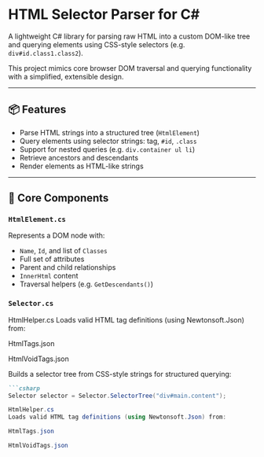 # HTML Selector Parser for C#

A lightweight C# library for parsing raw HTML into a custom DOM-like tree and querying elements using CSS-style selectors (e.g. `div#id.class1.class2`).

This project mimics core browser DOM traversal and querying functionality with a simplified, extensible design.

---

## 📦 Features

- Parse HTML strings into a structured tree (`HtmlElement`)
- Query elements using selector strings: tag, `#id`, `.class`
- Support for nested queries (e.g. `div.container ul li`)
- Retrieve ancestors and descendants
- Render elements as HTML-like strings

---

## 🧠 Core Components

### `HtmlElement.cs`

Represents a DOM node with:
- `Name`, `Id`, and list of `Classes`
- Full set of attributes
- Parent and child relationships
- `InnerHtml` content
- Traversal helpers (e.g. `GetDescendants()`)

### `Selector.cs`

HtmlHelper.cs
Loads valid HTML tag definitions (using Newtonsoft.Json) from:

HtmlTags.json

HtmlVoidTags.json

Builds a selector tree from CSS-style strings for structured querying:


```markdown
```csharp
Selector selector = Selector.SelectorTree("div#main.content");

HtmlHelper.cs
Loads valid HTML tag definitions (using Newtonsoft.Json) from:

HtmlTags.json

HtmlVoidTags.json
